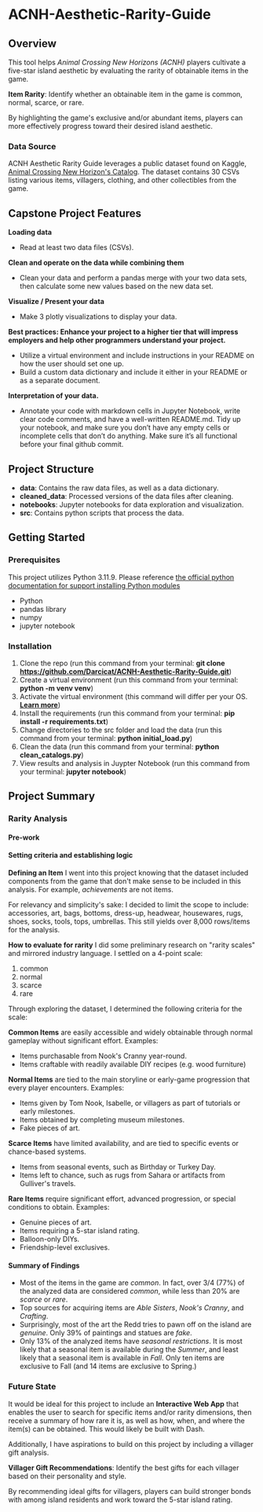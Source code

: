 # ACNH-Aesthetic-Rarity-Guide
## Overview
This tool helps *Animal Crossing New Horizons (ACNH)* players cultivate a five-star island aesthetic by evaluating the rarity of obtainable items in the game. 

**Item Rarity**: Identify whether an obtainable item in the game is common, normal, scarce, or rare.

By highlighting the game's exclusive and/or abundant items, players can more effectively progress toward their desired island aesthetic.

### Data Source
ACNH Aesthetic Rarity Guide leverages a public dataset found on Kaggle, [Animal Crossing New Horizon's Catalog](https://www.kaggle.com/datasets/jessicali9530/animal-crossing-new-horizons-nookplaza-dataset). The dataset contains 30 CSVs listing various items, villagers, clothing, and other collectibles from the game. 

## Capstone Project Features
**Loading data**
- Read at least two data files (CSVs).

**Clean and operate on the data while combining them**
- Clean your data and perform a pandas merge with your two data sets, then calculate some new values based on the new data set.

**Visualize / Present your data**
- Make 3 plotly visualizations to display your data.

**Best practices: Enhance your project to a higher tier that will impress employers and help other programmers understand your project.**
- Utilize a virtual environment and include instructions in your README on how the user should set one up.
- Build a custom data dictionary and include it either in your README or as a separate document.
  
**Interpretation of your data.**
- Annotate your code with markdown cells in Jupyter Notebook, write clear code comments, and have a well-written README.md. Tidy up your notebook, and make sure you don’t have any empty cells or incomplete cells that don’t do anything. Make sure it’s all functional before your final github commit.

## Project Structure
- **data**: Contains the raw data files, as well as a data dictionary.
- **cleaned_data**: Processed versions of the data files after cleaning.
- **notebooks**: Jupyter notebooks for data exploration and visualization.
- **src**: Contains python scripts that process the data.

## Getting Started
### Prerequisites
This project utilizes Python 3.11.9. Please reference [the official python documentation for support installing Python modules](https://docs.python.org/3/installing/index.html)
- Python
- pandas library
- numpy
- jupyter notebook

### Installation
1. Clone the repo (run this command from your terminal: **git clone https://github.com/Darcicat/ACNH-Aesthetic-Rarity-Guide.git**)
2. Create a virtual environment (run this command from your terminal: **python -m venv venv**)
3. Activate the virtual environment (this command will differ per your OS. **[Learn more](https://docs.python.org/3/library/venv.html)**)
4. Install the requirements (run this command from your terminal: **pip install -r requirements.txt**)
5. Change directories to the src folder and load the data (run this command from your terminal: **python initial_load.py**)
6. Clean the data (run this command from your terminal: **python clean_catalogs.py**)
7. View results and analysis in Juypter Notebook (run this command from your terminal: **jupyter notebook**)


## Project Summary
### Rarity Analysis
#### Pre-work
#### Setting criteria and establishing logic

**Defining an Item**
I went into this project knowing that the dataset included components from the game that don't make sense to be included in this analysis. For example, *achievements* are not items.

For relevancy and simplicity's sake: I decided to limit the scope to include: accessories, art, bags, bottoms, dress-up, headwear, housewares, rugs, shoes, socks, tools, tops, umbrellas. This still yields over 8,000 rows/items for the analysis.

**How to evaluate for rarity**
I did some preliminary research on "rarity scales" and mirrored industry language. I settled on a 4-point scale:
1. common
2. normal
3. scarce
4. rare

Through exploring the dataset, I determined the following criteria for the scale:

**Common Items** are easily  accessible and widely obtainable through normal gameplay without significant effort. Examples:
* Items purchasable from Nook's Cranny year-round.
* Items craftable with readily available DIY recipes (e.g. wood furniture)

**Normal Items** are tied to the main storyline or early-game progression that every player encounters. Examples:
* Items given by Tom Nook, Isabelle, or villagers as part of tutorials or early milestones.
* Items obtained by completing museum milestones.
* Fake pieces of art.

**Scarce Items** have limited availability, and are tied to specific events or chance-based systems.
* Items from seasonal events, such as Birthday or Turkey Day.
* Items left to chance, such as rugs from Sahara or artifacts from Gulliver's travels.

**Rare Items** require significant effort, advanced progression, or special conditions to obtain. Examples:
* Genuine pieces of art.
* Items requiring a 5-star island rating.
* Balloon-only DIYs.
* Friendship-level exclusives.


#### Summary of Findings
- Most of the items in the game are *common*. In fact, over 3/4 (77%) of the analyzed data are considered *common*, while less than 20% are *scarce* or *rare*.
- Top sources for acquiring items are *Able Sisters*, *Nook's Cranny*, and *Crafting*.
- Surprisingly, most of the art the Redd tries to pawn off on the island are *genuine*. Only 39% of paintings and statues are *fake*.
- Only 13% of the analyzed items have *seasonal restrictions*. It is most likely that a seasonal item is available during the *Summer*, and least likely that a seasonal item is available in *Fall*. Only ten items are exclusive to Fall (and 14 items are exclusive to Spring.)

### Future State
It would be ideal for this project to include an **Interactive Web App** that enables the user to search for specific items and/or rarity dimensions, then receive a summary of how rare it is, as well as how, when, and where the item(s) can be obtained. This would likely be built with Dash.

Additionally, I have aspirations to build on this project by including a villager gift analysis. 

**Villager Gift Recommendations**: Identify the best gifts for each villager based on their personality and style.

By recommending ideal gifts for villagers, players can build stronger bonds with among island residents and work toward the 5-star island rating.